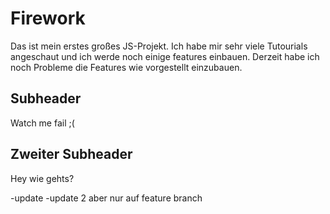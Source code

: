 # Firework

Das ist mein erstes großes JS-Projekt. Ich habe mir sehr viele Tutourials angeschaut und ich werde noch einige features einbauen. Derzeit habe ich noch Probleme die Features wie vorgestellt einzubauen.

## Subheader

Watch me fail ;(

## Zweiter Subheader

Hey wie gehts?

-update
-update 2 aber nur auf feature branch
